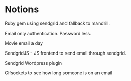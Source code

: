 # Notions

Ruby gem using sendgrid and fallback to mandrill.

Email only authentication. Password less.

Movie email a day

SendgridJS - JS frontend to send email through sendgrid. 

Sendgrid Wordpress plugin

Gifsockets to see how long someone is on an email


